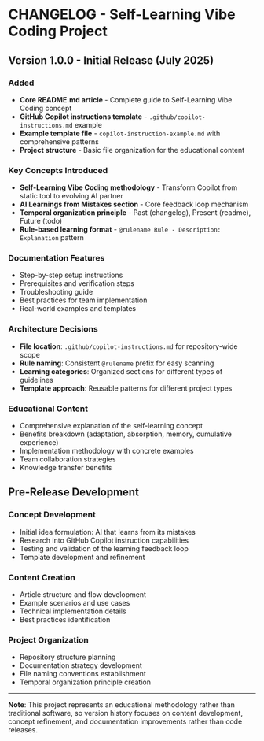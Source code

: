 # CHANGELOG - Self-Learning Vibe Coding Project

## Version 1.0.0 - Initial Release (July 2025)

### Added
- **Core README.md article** - Complete guide to Self-Learning Vibe Coding concept
- **GitHub Copilot instructions template** - `.github/copilot-instructions.md` example
- **Example template file** - `copilot-instruction-example.md` with comprehensive patterns
- **Project structure** - Basic file organization for the educational content

### Key Concepts Introduced
- **Self-Learning Vibe Coding methodology** - Transform Copilot from static tool to evolving AI partner
- **AI Learnings from Mistakes section** - Core feedback loop mechanism
- **Temporal organization principle** - Past (changelog), Present (readme), Future (todo)
- **Rule-based learning format** - `@rulename Rule - Description: Explanation` pattern

### Documentation Features
- Step-by-step setup instructions
- Prerequisites and verification steps
- Troubleshooting guide
- Best practices for team implementation
- Real-world examples and templates

### Architecture Decisions
- **File location**: `.github/copilot-instructions.md` for repository-wide scope
- **Rule naming**: Consistent `@rulename` prefix for easy scanning
- **Learning categories**: Organized sections for different types of guidelines
- **Template approach**: Reusable patterns for different project types

### Educational Content
- Comprehensive explanation of the self-learning concept
- Benefits breakdown (adaptation, absorption, memory, cumulative experience)
- Implementation methodology with concrete examples
- Team collaboration strategies
- Knowledge transfer benefits

## Pre-Release Development

### Concept Development
- Initial idea formulation: AI that learns from its mistakes
- Research into GitHub Copilot instruction capabilities
- Testing and validation of the learning feedback loop
- Template development and refinement

### Content Creation
- Article structure and flow development
- Example scenarios and use cases
- Technical implementation details
- Best practices identification

### Project Organization
- Repository structure planning
- Documentation strategy development
- File naming conventions establishment
- Temporal organization principle creation

---

**Note**: This project represents an educational methodology rather than traditional software, so version history focuses on content development, concept refinement, and documentation improvements rather than code releases.
